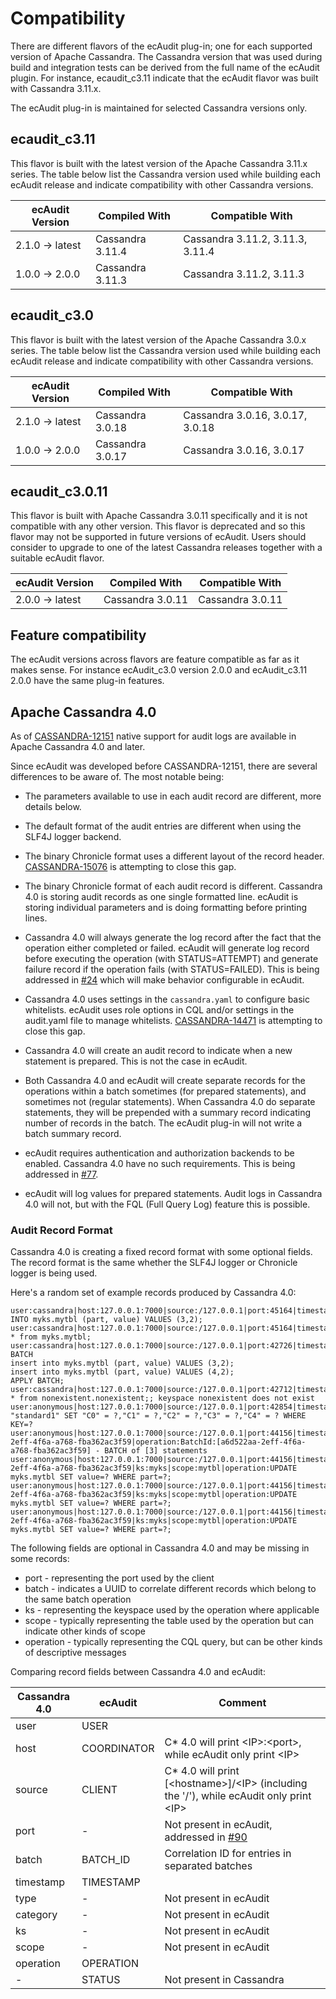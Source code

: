 # Compatibility

There are different flavors of the ecAudit plug-in; one for each supported version of Apache Cassandra.
The Cassandra version that was used during build and integration tests can be derived from the full name of the ecAudit plugin.
For instance, ecaudit_c3.11 indicate that the ecAudit flavor was built with Cassandra 3.11.x.

The ecAudit plug-in is maintained for selected Cassandra versions only.


## ecaudit_c3.11

This flavor is built with the latest version of the Apache Cassandra 3.11.x series.
The table below list the Cassandra version used while building each ecAudit release and indicate compatibility with other Cassandra versions. 

| ecAudit Version | Compiled With    | Compatible With                  |
| --------------- | ---------------- | -------------------------------- |
| 2.1.0 -> latest | Cassandra 3.11.4 | Cassandra 3.11.2, 3.11.3, 3.11.4 |
| 1.0.0 -> 2.0.0  | Cassandra 3.11.3 | Cassandra 3.11.2, 3.11.3         |


## ecaudit_c3.0

This flavor is built with the latest version of the Apache Cassandra 3.0.x series.
The table below list the Cassandra version used while building each ecAudit release and indicate compatibility with other Cassandra versions. 

| ecAudit Version | Compiled With    | Compatible With                  |
| --------------- | ---------------- | -------------------------------- |
| 2.1.0 -> latest | Cassandra 3.0.18 | Cassandra 3.0.16, 3.0.17, 3.0.18 | 
| 1.0.0 -> 2.0.0  | Cassandra 3.0.17 | Cassandra 3.0.16, 3.0.17         |


## ecaudit_c3.0.11

This flavor is built with Apache Cassandra 3.0.11 specifically and it is not compatible with any other version.
This flavor is deprecated and so this flavor may not be supported in future versions of ecAudit.
Users should consider to upgrade to one of the latest Cassandra releases together with a suitable ecAudit flavor. 

| ecAudit Version | Compiled With    | Compatible With  |
| --------------- | ---------------- | ---------------- |
| 2.0.0 -> latest | Cassandra 3.0.11 | Cassandra 3.0.11 |


## Feature compatibility

The ecAudit versions across flavors are feature compatible as far as it makes sense.
For instance ecAudit_c3.0 version 2.0.0 and ecAudit_c3.11 2.0.0 have the same plug-in features.


## Apache Cassandra 4.0

As of [CASSANDRA-12151](https://issues.apache.org/jira/browse/CASSANDRA-12151) native support for audit logs are available in Apache Cassandra 4.0 and later.

Since ecAudit was developed before CASSANDRA-12151, there are several differences to be aware of.
The most notable being:

* The parameters available to use in each audit record are different,
  more details below.

* The default format of the audit entries are different when using the SLF4J logger backend.

* The binary Chronicle format uses a different layout of the record header.
  [CASSANDRA-15076](https://issues.apache.org/jira/browse/CASSANDRA-15076) is attempting to close this gap.

* The binary Chronicle format of each audit record is different.
  Cassandra 4.0 is storing audit records as one single formatted line.
  ecAudit is storing individual parameters and is doing formatting before printing lines.

* Cassandra 4.0 will always generate the log record after the fact that the operation either completed or failed.
  ecAudit will generate log record before executing the operation (with STATUS=ATTEMPT)
  and generate failure record if the operation fails (with STATUS=FAILED).
  This is being addressed in [#24](https://github.com/Ericsson/ecaudit/issues/24) which will make behavior configurable in ecAudit.

* Cassandra 4.0 uses settings in the ```cassandra.yaml``` to configure basic whitelists.
  ecAudit uses role options in CQL and/or settings in the audit.yaml file to manage whitelists.
  [CASSANDRA-14471](https://issues.apache.org/jira/browse/CASSANDRA-14471) is attempting to close this gap.

* Cassandra 4.0 will create an audit record to indicate when a new statement is prepared.
  This is not the case in ecAudit.

* Both Cassandra 4.0 and ecAudit will create separate records for the operations within a batch sometimes (for prepared statements),
  and sometimes not (regular statements).
  When Cassandra 4.0 do separate statements, they will be prepended with a summary record indicating number of records in the batch.
  The ecAudit plug-in will not write a batch summary record.

* ecAudit requires authentication and authorization backends to be enabled.
  Cassandra 4.0 have no such requirements.
  This is being addressed in [#77](https://github.com/Ericsson/ecaudit/issues/77).

* ecAudit will log values for prepared statements.
  Audit logs in Cassandra 4.0 will not, but with the FQL (Full Query Log) feature this is possible.

### Audit Record Format

Cassandra 4.0 is creating a fixed record format with some optional fields.
The record format is the same whether the SLF4J logger or Chronicle logger is being used.

Here's a random set of example records produced by Cassandra 4.0:
```
user:cassandra|host:127.0.0.1:7000|source:/127.0.0.1|port:45164|timestamp:1556888680933|type:UPDATE|category:DML|ks:myks|scope:mytbl|operation:INSERT INTO myks.mytbl (part, value) VALUES (3,2);
user:cassandra|host:127.0.0.1:7000|source:/127.0.0.1|port:45164|timestamp:1556888680949|type:SELECT|category:QUERY|ks:myks|scope:mytbl|operation:SELECT * from myks.mytbl;
user:cassandra|host:127.0.0.1:7000|source:/127.0.0.1|port:42726|timestamp:1557392371598|type:BATCH|category:DML|operation:BEGIN BATCH
insert into myks.mytbl (part, value) VALUES (3,2);
insert into myks.mytbl (part, value) VALUES (4,2);
APPLY BATCH;
user:cassandra|host:127.0.0.1:7000|source:/127.0.0.1|port:42712|timestamp:1557392226735|type:REQUEST_FAILURE|category:ERROR|operation:select * from nonexistent.nonexistent;; keyspace nonexistent does not exist
user:anonymous|host:127.0.0.1:7000|source:/127.0.0.1|port:42854|timestamp:1557392983448|type:UPDATE|category:DML|ks:keyspace1|scope:standard1|operation:UPDATE "standard1" SET "C0" = ?,"C1" = ?,"C2" = ?,"C3" = ?,"C4" = ? WHERE KEY=?
user:anonymous|host:127.0.0.1:7000|source:/127.0.0.1|port:44156|timestamp:1557402879728|type:BATCH|category:DML|batch:a6d522aa-2eff-4f6a-a768-fba362ac3f59|operation:BatchId:[a6d522aa-2eff-4f6a-a768-fba362ac3f59] - BATCH of [3] statements
user:anonymous|host:127.0.0.1:7000|source:/127.0.0.1|port:44156|timestamp:1557402879728|type:UPDATE|category:DML|batch:a6d522aa-2eff-4f6a-a768-fba362ac3f59|ks:myks|scope:mytbl|operation:UPDATE myks.mytbl SET value=? WHERE part=?;
user:anonymous|host:127.0.0.1:7000|source:/127.0.0.1|port:44156|timestamp:1557402879728|type:UPDATE|category:DML|batch:a6d522aa-2eff-4f6a-a768-fba362ac3f59|ks:myks|scope:mytbl|operation:UPDATE myks.mytbl SET value=? WHERE part=?;
user:anonymous|host:127.0.0.1:7000|source:/127.0.0.1|port:44156|timestamp:1557402879728|type:UPDATE|category:DML|batch:a6d522aa-2eff-4f6a-a768-fba362ac3f59|ks:myks|scope:mytbl|operation:UPDATE myks.mytbl SET value=? WHERE part=?;
```

The following fields are optional in Cassandra 4.0 and may be missing in some records:
* port - representing the port used by the client
* batch - indicates a UUID to correlate different records which belong to the same batch operation
* ks - representing the keyspace used by the operation where applicable
* scope - typically representing the table used by the operation but can indicate other kinds of scope
* operation - typically representing the CQL query, but can be other kinds of descriptive messages

Comparing record fields between Cassandra 4.0 and ecAudit:

| Cassandra 4.0 | ecAudit     | Comment |
| ------------- | ----------- | -------------------------------------------------------------------------------------- |
| user          | USER        |                                                                                        |
| host          | COORDINATOR | C* 4.0 will print \<IP\>:\<port\>, while ecAudit only print \<IP\>                     |
| source        | CLIENT      | C* 4.0 will print \[\<hostname\>\]/\<IP\> (including the '/'), while ecAudit only print \<IP\> |
| port          | -           | Not present in ecAudit, addressed in [#90](https://github.com/Ericsson/ecaudit/issues/90) |
| batch         | BATCH_ID    | Correlation ID for entries in separated batches                                        |
| timestamp     | TIMESTAMP   |                                                                                        |
| type          | -           | Not present in ecAudit                                                                 |
| category      | -           | Not present in ecAudit                                                                 |
| ks            | -           | Not present in ecAudit                                                                 |
| scope         | -           | Not present in ecAudit                                                                 |
| operation     | OPERATION   |                                                                                        |
| -             | STATUS      | Not present in Cassandra                                                               |
